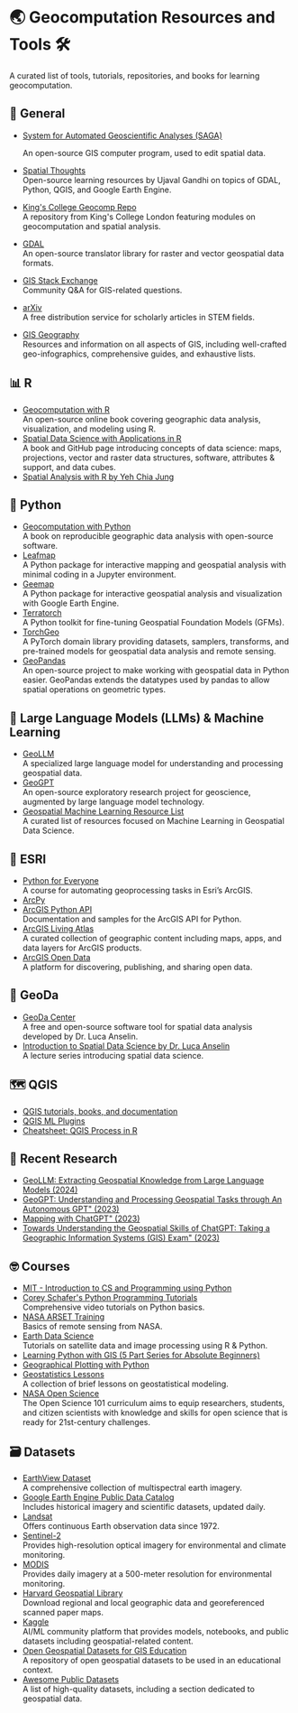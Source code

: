 # 🌏 Geocomputation Resources and Tools 🛠️ 
A curated list of tools, tutorials, repositories, and books for learning geocomputation.

## 🌼 **General**
- [System for Automated Geoscientific Analyses (SAGA)](https://saga-gis.sourceforge.io/en/index.html)

   An open-source GIS computer program, used to edit spatial data.
- [Spatial Thoughts](https://github.com/spatialthoughts)  
  Open-source learning resources by Ujaval Gandhi on topics of GDAL, Python, QGIS, and Google Earth Engine.
- [King's College Geocomp Repo](https://github.com/kingsgeocomp/)  
  A repository from King's College London featuring modules on geocomputation and spatial analysis.
- [GDAL](https://github.com/OSGeo/GDAL)  
  An open-source translator library for raster and vector geospatial data formats.
- [GIS Stack Exchange](https://gis.stackexchange.com/)  
  Community Q&A for GIS-related questions.
- [arXiv](https://arxiv.org/)  
  A free distribution service for scholarly articles in STEM fields.
- [GIS Geography](https://gisgeography.com/)  
  Resources and information on all aspects of GIS, including well-crafted geo-infographics, comprehensive guides, and exhaustive lists.

## 📊 **R**
- [Geocomputation with R](https://r.geocompx.org/)  
  An open-source online book covering geographic data analysis, visualization, and modeling using R.
- [Spatial Data Science with Applications in R](https://r-spatial.org/book/)  
  A book and GitHub page introducing concepts of data science: maps, projections, vector and raster data structures, software, attributes & support, and data cubes.
- [Spatial Analysis with R by Yeh Chia Jung](https://chiajung-yeh.github.io/Spatial-Analysis/)

## 🐍 **Python**
- [Geocomputation with Python](https://py.geocompx.org/)  
  A book on reproducible geographic data analysis with open-source software.
- [Leafmap](https://github.com/opengeos/leafmap)  
  A Python package for interactive mapping and geospatial analysis with minimal coding in a Jupyter environment.
- [Geemap](https://github.com/gee-community/geemap)  
  A Python package for interactive geospatial analysis and visualization with Google Earth Engine.
- [Terratorch](https://github.com/IBM/terratorch)  
  A Python toolkit for fine-tuning Geospatial Foundation Models (GFMs).
- [TorchGeo](https://github.com/microsoft/torchgeo)  
  A PyTorch domain library providing datasets, samplers, transforms, and pre-trained models for geospatial data analysis and remote sensing.
- [GeoPandas](https://geopandas.org/en/stable/docs.html)  
  An open-source project to make working with geospatial data in Python easier. GeoPandas extends the datatypes used by pandas to allow spatial operations on geometric types.

## 🧠 **Large Language Models (LLMs) & Machine Learning**
- [GeoLLM](https://github.com/rohinmanvi/GeoLLM?tab=readme-ov-file)  
  A specialized large language model for understanding and processing geospatial data.
- [GeoGPT](https://geogpt.deep-time.org/)  
  An open-source exploratory research project for geoscience, augmented by large language model technology.
- [Geospatial Machine Learning Resource List](https://github.com/deepVector/geospatial-machine-learning?tab=readme-ov-file)  
  A curated list of resources focused on Machine Learning in Geospatial Data Science.

## 🌲 **ESRI**
- [Python for Everyone](https://www.esri.com/training/catalog/57630436851d31e02a43f13c/python-for-everyone/)  
  A course for automating geoprocessing tasks in Esri’s ArcGIS.
- [ArcPy](https://pro.arcgis.com/en/pro-app/latest/arcpy/main/arcgis-pro-arcpy-reference.htm)
- [ArcGIS Python API](https://github.com/Esri/arcgis-python-api/tree/master)  
  Documentation and samples for the ArcGIS API for Python.
- [ArcGIS Living Atlas](https://livingatlas.arcgis.com/en/home/)  
  A curated collection of geographic content including maps, apps, and data layers for ArcGIS products.
- [ArcGIS Open Data](https://www.esri.com/en-us/arcgis/products/arcgis-open-data)  
  A platform for discovering, publishing, and sharing open data.

## 🌱 **GeoDa**
- [GeoDa Center](https://geodacenter.github.io/)  
  A free and open-source software tool for spatial data analysis developed by Dr. Luca Anselin.
- [Introduction to Spatial Data Science by Dr. Luca Anselin](https://www.youtube.com/watch?v=JwHxJsesG2Y&list=PLzREt6r1NenmFyTw8v2JZpEE4PZGNi5Ht)  
  A lecture series introducing spatial data science.

## 🗺️ **QGIS**
- [QGIS tutorials, books, and documentation](https://www.qgistutorials.com/en/docs/learning_resources.html)
- [QGIS ML Plugins](https://plugins.qgis.org/plugins/tags/machine-learning/)
- [Cheatsheet: QGIS Process in R](https://github.com/ambarja/cheatsheet-qgisprocess?tab=readme-ov-file)  

## 📝 **Recent Research**
- [GeoLLM: Extracting Geospatial Knowledge from Large Language Models (2024)](https://arxiv.org/abs/2310.06213)
- [GeoGPT: Understanding and Processing Geospatial Tasks through An Autonomous GPT" (2023)](https://arxiv.org/abs/2307.07930)
- [Mapping with ChatGPT" (2023)](https://www.mdpi.com/2220-9964/12/7/284)
- [Towards Understanding the Geospatial Skills of ChatGPT: Taking a Geographic Information Systems (GIS) Exam" (2023)](https://www.semanticscholar.org/paper/Towards-Understanding-the-Geospatial-Skills-of-a-Mooney-Cui/d6de7e7b86717c74a3e54839f6f8c2ee28f52b8e)

## 🤓 **Courses**
- [MIT - Introduction to CS and Programming using Python](https://ocw.mit.edu/courses/6-100l-introduction-to-cs-and-programming-using-python-fall-2022/)
- [Corey Schafer's Python Programming Tutorials](https://www.youtube.com/playlist?list=PL-osiE80TeTt2d9bfVyTiXJA-UTHn6WwU)  
  Comprehensive video tutorials on Python basics.
- [NASA ARSET Training](https://appliedsciences.nasa.gov/get-involved/training/english/arset-fundamentals-remote-sensing)  
  Basics of remote sensing from NASA.
- [Earth Data Science](https://www.earthdatascience.org/)  
  Tutorials on satellite data and image processing using R & Python.
- [Learning Python with GIS (5 Part Series for Absolute Beginners)](https://www.youtube.com/watch?v=znpjoOt9mtU&list=PLtrmEEvdGsNr3M2t1xqqB7672gQte9TqF)
- [Geographical Plotting with Python](https://www.youtube.com/watch?v=E6gvtfQHJUs&list=PLQVvvaa0QuDfpEcGUM6ogsbrlWtqpS5-1&index=22&t=0s)
- [Geostatistics Lessons](https://geostatisticslessons.com/)  
  A collection of brief lessons on geostatistical modeling.
- [NASA Open Science](https://nasa.github.io/Transform-to-Open-Science/)  
  The Open Science 101 curriculum aims to equip researchers, students, and citizen scientists with knowledge and skills for open science that is ready for 21st-century challenges.

## 🗃️ **Datasets**
- [EarthView Dataset](https://huggingface.co/datasets/satellogic/EarthView)  
  A comprehensive collection of multispectral earth imagery.
- [Google Earth Engine Public Data Catalog](https://developers.google.com/earth-engine/datasets)  
  Includes historical imagery and scientific datasets, updated daily.
- [Landsat](https://www.usgs.gov/landsat-missions/landsat-collection-2)  
  Offers continuous Earth observation data since 1972.
- [Sentinel-2](https://documentation.dataspace.copernicus.eu/Data/SentinelMissions/Sentinel2.html)  
  Provides high-resolution optical imagery for environmental and climate monitoring.
- [MODIS](https://modis.gsfc.nasa.gov/data/)  
  Provides daily imagery at a 500-meter resolution for environmental monitoring.
- [Harvard Geospatial Library](https://library.harvard.edu/services-tools/harvard-geospatial-library)  
  Download regional and local geographic data and georeferenced scanned paper maps.
- [Kaggle](https://www.kaggle.com/)  
  AI/ML community platform that provides models, notebooks, and public datasets including geospatial-related content.
- [Open Geospatial Datasets for GIS Education](https://github.com/andrea-ballatore/open-geo-data-education)  
  A repository of open geospatial datasets to be used in an educational context. 
- [Awesome Public Datasets](https://github.com/awesomedata/awesome-public-datasets)  
  A list of high-quality datasets, including a section dedicated to geospatial data.

